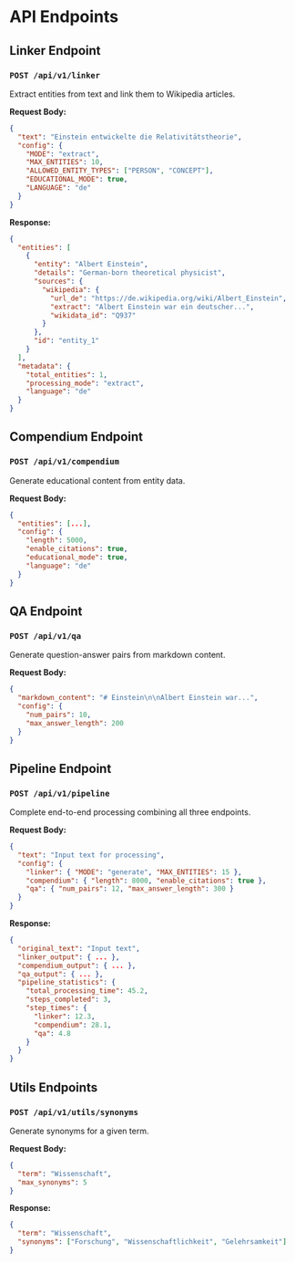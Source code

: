 # API Endpoints

## Linker Endpoint

### `POST /api/v1/linker`

Extract entities from text and link them to Wikipedia articles.

**Request Body:**
```json
{
  "text": "Einstein entwickelte die Relativitätstheorie",
  "config": {
    "MODE": "extract",
    "MAX_ENTITIES": 10,
    "ALLOWED_ENTITY_TYPES": ["PERSON", "CONCEPT"],
    "EDUCATIONAL_MODE": true,
    "LANGUAGE": "de"
  }
}
```

**Response:**
```json
{
  "entities": [
    {
      "entity": "Albert Einstein",
      "details": "German-born theoretical physicist",
      "sources": {
        "wikipedia": {
          "url_de": "https://de.wikipedia.org/wiki/Albert_Einstein",
          "extract": "Albert Einstein war ein deutscher...",
          "wikidata_id": "Q937"
        }
      },
      "id": "entity_1"
    }
  ],
  "metadata": {
    "total_entities": 1,
    "processing_mode": "extract",
    "language": "de"
  }
}
```

## Compendium Endpoint

### `POST /api/v1/compendium`

Generate educational content from entity data.

**Request Body:**
```json
{
  "entities": [...],
  "config": {
    "length": 5000,
    "enable_citations": true,
    "educational_mode": true,
    "language": "de"
  }
}
```

## QA Endpoint

### `POST /api/v1/qa`

Generate question-answer pairs from markdown content.

**Request Body:**
```json
{
  "markdown_content": "# Einstein\n\nAlbert Einstein war...",
  "config": {
    "num_pairs": 10,
    "max_answer_length": 200
  }
}
```

## Pipeline Endpoint

### `POST /api/v1/pipeline`

Complete end-to-end processing combining all three endpoints.

**Request Body:**
```json
{
  "text": "Input text for processing",
  "config": {
    "linker": { "MODE": "generate", "MAX_ENTITIES": 15 },
    "compendium": { "length": 8000, "enable_citations": true },
    "qa": { "num_pairs": 12, "max_answer_length": 300 }
  }
}
```

**Response:**
```json
{
  "original_text": "Input text",
  "linker_output": { ... },
  "compendium_output": { ... },
  "qa_output": { ... },
  "pipeline_statistics": {
    "total_processing_time": 45.2,
    "steps_completed": 3,
    "step_times": {
      "linker": 12.3,
      "compendium": 28.1,
      "qa": 4.8
    }
  }
}
```

## Utils Endpoints

### `POST /api/v1/utils/synonyms`

Generate synonyms for a given term.

**Request Body:**
```json
{
  "term": "Wissenschaft",
  "max_synonyms": 5
}
```

**Response:**
```json
{
  "term": "Wissenschaft",
  "synonyms": ["Forschung", "Wissenschaftlichkeit", "Gelehrsamkeit"]
}
```
